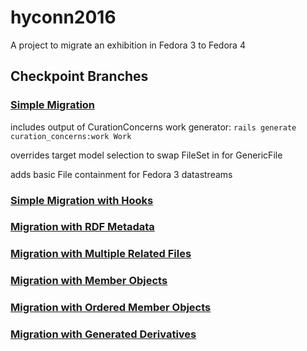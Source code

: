# hyconn2016

A project to migrate an exhibition in Fedora 3 to Fedora 4
## Checkpoint Branches
### [Simple Migration](../../tree/migrate-simple)
includes output of CurationConcerns work generator: `rails generate curation_concerns:work Work`

overrides target model selection to swap FileSet in for GenericFile

adds basic File containment for Fedora 3 datastreams

### [Simple Migration with Hooks](../../tree/migrate-hooks)
### [Migration with RDF Metadata](../../tree/migrate-metadata)
### [Migration with Multiple Related Files](../../tree/migrate-ocr-fileset)
### [Migration with Member Objects](../../tree/migrate-members)
### [Migration with Ordered Member Objects](../../tree/migrate-structure)
### [Migration with Generated Derivatives](../../tree/migrate-derivatives)
